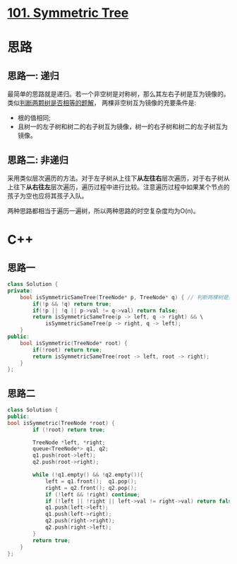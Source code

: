 # [101. Symmetric Tree](https://leetcode.com/problems/symmetric-tree/description/)
# 思路
## 思路一: 递归
最简单的思路就是递归。若一个非空树是对称树，那么其左右子树是互为镜像的。类似[判断两颗树是否相等的题解](https://github.com/ShusenTang/LeetCode/blob/master/100.%20Same%20Tree.md)，
两棵非空树互为镜像的充要条件是:
* 根的值相同;
* 且树一的左子树和树二的右子树互为镜像，树一的右子树和树二的左子树互为镜像。
## 思路二: 非递归
采用类似层次遍历的方法。对于左子树从上往下**从左往右**层次遍历，对于右子树从上往下**从右往左**层次遍历，遍历过程中进行比较。注意遍历过程中如果某个节点的孩子为空也应将其孩子入队。

两种思路都相当于遍历一遍树，所以两种思路的时空复杂度均为O(n)。

# C++
## 思路一
``` C++
class Solution {
private:
    bool isSymmetricSameTree(TreeNode* p, TreeNode* q) { // 判断两棵树是否互为镜像
        if(!p && !q) return true;
        if(!p || !q || p->val != q->val) return false;
        return isSymmetricSameTree(p -> left, q -> right) && \
            isSymmetricSameTree(p -> right, q -> left);
    }
public:
    bool isSymmetric(TreeNode* root) {
        if(!root) return true;
        return isSymmetricSameTree(root -> left, root -> right);
    }
};
```
## 思路二
``` C++
class Solution {
public:
bool isSymmetric(TreeNode *root) {
        if (!root) return true;

        TreeNode *left, *right;
        queue<TreeNode*> q1, q2;
        q1.push(root->left);
        q2.push(root->right);

        while (!q1.empty() && !q2.empty()){
            left = q1.front();  q1.pop();
            right = q2.front(); q2.pop();
            if (!left && !right) continue;
            if (!left || !right || left->val != right->val) return false;
            q1.push(left->left); 
            q1.push(left->right);
            q2.push(right->right);
            q2.push(right->left);
        }
        return true;
    }
};
```
